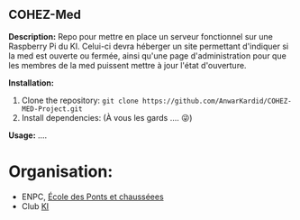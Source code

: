## COHEZ-Med

**Description:**
Repo pour mettre en place un serveur fonctionnel sur une Raspberry Pi du KI. Celui-ci devra héberger un site permettant d'indiquer si la med est ouverte ou fermée, ainsi qu'une page d'administration pour que les membres de la med puissent mettre à jour l'état d'ouverture.

**Installation:**
1. Clone the repository: `git clone https://github.com/AnwarKardid/COHEZ-MED-Project.git`
2. Install dependencies:
   (À vous les gards .... 😜)

**Usage:**
    ....


# Organisation:
- ENPC, [École des Ponts et chausséees](https://ecoledesponts.fr/)
- Club [KI](https://clubinfo.enpc.org/)

